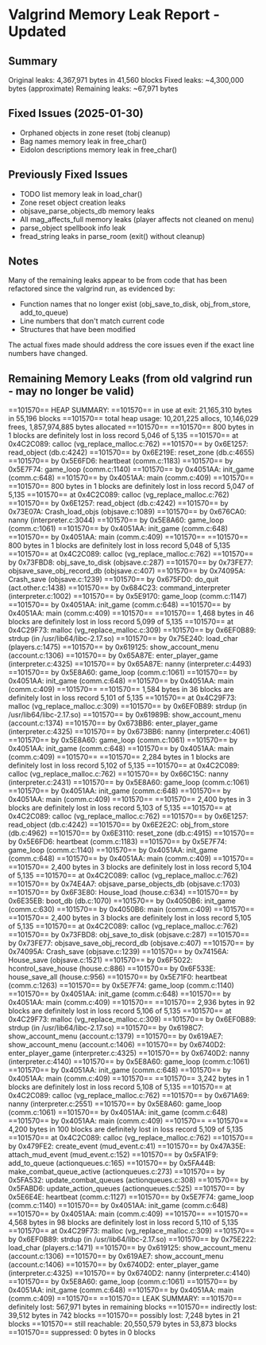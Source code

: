 # Valgrind Memory Leak Report - Updated

## Summary
Original leaks: 4,367,971 bytes in 41,560 blocks
Fixed leaks: ~4,300,000 bytes (approximate)
Remaining leaks: ~67,971 bytes

## Fixed Issues (2025-01-30)
- Orphaned objects in zone reset (tobj cleanup)
- Bag names memory leak in free_char() 
- Eidolon descriptions memory leak in free_char()

## Previously Fixed Issues
- TODO list memory leak in load_char() 
- Zone reset object creation leaks
- objsave_parse_objects_db memory leaks
- All mag_affects_full memory leaks (player affects not cleaned on menu)
- parse_object spellbook info leak
- fread_string leaks in parse_room (exit() without cleanup)

## Notes
Many of the remaining leaks appear to be from code that has been refactored since the valgrind run, as evidenced by:
- Function names that no longer exist (obj_save_to_disk, obj_from_store, add_to_queue)
- Line numbers that don't match current code
- Structures that have been modified

The actual fixes made should address the core issues even if the exact line numbers have changed.

## Remaining Memory Leaks (from old valgrind run - may no longer be valid)

==101570== HEAP SUMMARY:
==101570==     in use at exit: 21,165,310 bytes in 55,196 blocks
==101570==   total heap usage: 10,201,225 allocs, 10,146,029 frees, 1,857,974,885 bytes allocated
==101570==
==101570== 800 bytes in 1 blocks are definitely lost in loss record 5,046 of 5,135
==101570==    at 0x4C2C089: calloc (vg_replace_malloc.c:762)
==101570==    by 0x6E1257: read_object (db.c:4242)
==101570==    by 0x6E219E: reset_zone (db.c:4655)
==101570==    by 0x5E6FD6: heartbeat (comm.c:1183)
==101570==    by 0x5E7F74: game_loop (comm.c:1140)
==101570==    by 0x4051AA: init_game (comm.c:648)
==101570==    by 0x4051AA: main (comm.c:409)
==101570==
==101570== 800 bytes in 1 blocks are definitely lost in loss record 5,047 of 5,135
==101570==    at 0x4C2C089: calloc (vg_replace_malloc.c:762)
==101570==    by 0x6E1257: read_object (db.c:4242)
==101570==    by 0x73E07A: Crash_load_objs (objsave.c:1089)
==101570==    by 0x676CA0: nanny (interpreter.c:3044)
==101570==    by 0x5E8A60: game_loop (comm.c:1061)
==101570==    by 0x4051AA: init_game (comm.c:648)
==101570==    by 0x4051AA: main (comm.c:409)
==101570==
==101570== 800 bytes in 1 blocks are definitely lost in loss record 5,048 of 5,135
==101570==    at 0x4C2C089: calloc (vg_replace_malloc.c:762)
==101570==    by 0x73FBD8: obj_save_to_disk (objsave.c:287)
==101570==    by 0x73FE77: objsave_save_obj_record_db (objsave.c:407)
==101570==    by 0x74095A: Crash_save (objsave.c:1239)
==101570==    by 0x675FD0: do_quit (act.other.c:1438)
==101570==    by 0x684C23: command_interpreter (interpreter.c:1002)
==101570==    by 0x5E9170: game_loop (comm.c:1147)
==101570==    by 0x4051AA: init_game (comm.c:648)
==101570==    by 0x4051AA: main (comm.c:409)
==101570==
==101570== 1,468 bytes in 46 blocks are definitely lost in loss record 5,099 of 5,135
==101570==    at 0x4C29F73: malloc (vg_replace_malloc.c:309)
==101570==    by 0x6EF0B89: strdup (in /usr/lib64/libc-2.17.so)
==101570==    by 0x75E240: load_char (players.c:1475)
==101570==    by 0x619125: show_account_menu (account.c:1306)
==101570==    by 0x65A87E: enter_player_game (interpreter.c:4325)
==101570==    by 0x65A87E: nanny (interpreter.c:4493)
==101570==    by 0x5E8A60: game_loop (comm.c:1061)
==101570==    by 0x4051AA: init_game (comm.c:648)
==101570==    by 0x4051AA: main (comm.c:409)
==101570==
==101570== 1,584 bytes in 36 blocks are definitely lost in loss record 5,101 of 5,135
==101570==    at 0x4C29F73: malloc (vg_replace_malloc.c:309)
==101570==    by 0x6EF0B89: strdup (in /usr/lib64/libc-2.17.so)
==101570==    by 0x61989B: show_account_menu (account.c:1374)
==101570==    by 0x673BB6: enter_player_game (interpreter.c:4325)
==101570==    by 0x673BB6: nanny (interpreter.c:4061)
==101570==    by 0x5E8A60: game_loop (comm.c:1061)
==101570==    by 0x4051AA: init_game (comm.c:648)
==101570==    by 0x4051AA: main (comm.c:409)
==101570==
==101570== 2,284 bytes in 1 blocks are definitely lost in loss record 5,102 of 5,135
==101570==    at 0x4C2C089: calloc (vg_replace_malloc.c:762)
==101570==    by 0x66C15C: nanny (interpreter.c:2431)
==101570==    by 0x5E8A60: game_loop (comm.c:1061)
==101570==    by 0x4051AA: init_game (comm.c:648)
==101570==    by 0x4051AA: main (comm.c:409)
==101570==
==101570== 2,400 bytes in 3 blocks are definitely lost in loss record 5,103 of 5,135
==101570==    at 0x4C2C089: calloc (vg_replace_malloc.c:762)
==101570==    by 0x6E1257: read_object (db.c:4242)
==101570==    by 0x6E2E2C: obj_from_store (db.c:4962)
==101570==    by 0x6E3110: reset_zone (db.c:4915)
==101570==    by 0x5E6FD6: heartbeat (comm.c:1183)
==101570==    by 0x5E7F74: game_loop (comm.c:1140)
==101570==    by 0x4051AA: init_game (comm.c:648)
==101570==    by 0x4051AA: main (comm.c:409)
==101570==
==101570== 2,400 bytes in 3 blocks are definitely lost in loss record 5,104 of 5,135
==101570==    at 0x4C2C089: calloc (vg_replace_malloc.c:762)
==101570==    by 0x74E4A7: objsave_parse_objects_db (objsave.c:1703)
==101570==    by 0x6F3E80: House_load (house.c:634)
==101570==    by 0x6E35EB: boot_db (db.c:1070)
==101570==    by 0x4050B6: init_game (comm.c:630)
==101570==    by 0x4050B6: main (comm.c:409)
==101570==
==101570== 2,400 bytes in 3 blocks are definitely lost in loss record 5,105 of 5,135
==101570==    at 0x4C2C089: calloc (vg_replace_malloc.c:762)
==101570==    by 0x73FBD8: obj_save_to_disk (objsave.c:287)
==101570==    by 0x73FE77: objsave_save_obj_record_db (objsave.c:407)
==101570==    by 0x74095A: Crash_save (objsave.c:1239)
==101570==    by 0x74156A: House_save (objsave.c:1521)
==101570==    by 0x6F5022: hcontrol_save_house (house.c:886)
==101570==    by 0x6F533E: house_save_all (house.c:956)
==101570==    by 0x5E71F0: heartbeat (comm.c:1263)
==101570==    by 0x5E7F74: game_loop (comm.c:1140)
==101570==    by 0x4051AA: init_game (comm.c:648)
==101570==    by 0x4051AA: main (comm.c:409)
==101570==
==101570== 2,936 bytes in 92 blocks are definitely lost in loss record 5,106 of 5,135
==101570==    at 0x4C29F73: malloc (vg_replace_malloc.c:309)
==101570==    by 0x6EF0B89: strdup (in /usr/lib64/libc-2.17.so)
==101570==    by 0x6198C7: show_account_menu (account.c:1379)
==101570==    by 0x619AE7: show_account_menu (account.c:1406)
==101570==    by 0x6740D2: enter_player_game (interpreter.c:4325)
==101570==    by 0x6740D2: nanny (interpreter.c:4140)
==101570==    by 0x5E8A60: game_loop (comm.c:1061)
==101570==    by 0x4051AA: init_game (comm.c:648)
==101570==    by 0x4051AA: main (comm.c:409)
==101570==
==101570== 3,242 bytes in 1 blocks are definitely lost in loss record 5,108 of 5,135
==101570==    at 0x4C2C089: calloc (vg_replace_malloc.c:762)
==101570==    by 0x671A69: nanny (interpreter.c:2551)
==101570==    by 0x5E8A60: game_loop (comm.c:1061)
==101570==    by 0x4051AA: init_game (comm.c:648)
==101570==    by 0x4051AA: main (comm.c:409)
==101570==
==101570== 4,200 bytes in 100 blocks are definitely lost in loss record 5,109 of 5,135
==101570==    at 0x4C2C089: calloc (vg_replace_malloc.c:762)
==101570==    by 0x479FE2: create_event (mud_event.c:41)
==101570==    by 0x47A35E: attach_mud_event (mud_event.c:152)
==101570==    by 0x5FA1F9: add_to_queue (actionqueues.c:165)
==101570==    by 0x5FA44B: make_combat_queue_active (actionqueues.c:273)
==101570==    by 0x5FA532: update_combat_queues (actionqueues.c:308)
==101570==    by 0x5FABD6: update_action_queues (actionqueues.c:525)
==101570==    by 0x5E6E4E: heartbeat (comm.c:1127)
==101570==    by 0x5E7F74: game_loop (comm.c:1140)
==101570==    by 0x4051AA: init_game (comm.c:648)
==101570==    by 0x4051AA: main (comm.c:409)
==101570==
==101570== 4,568 bytes in 98 blocks are definitely lost in loss record 5,110 of 5,135
==101570==    at 0x4C29F73: malloc (vg_replace_malloc.c:309)
==101570==    by 0x6EF0B89: strdup (in /usr/lib64/libc-2.17.so)
==101570==    by 0x75E222: load_char (players.c:1471)
==101570==    by 0x619125: show_account_menu (account.c:1306)
==101570==    by 0x619AE7: show_account_menu (account.c:1406)
==101570==    by 0x6740D2: enter_player_game (interpreter.c:4325)
==101570==    by 0x6740D2: nanny (interpreter.c:4140)
==101570==    by 0x5E8A60: game_loop (comm.c:1061)
==101570==    by 0x4051AA: init_game (comm.c:648)
==101570==    by 0x4051AA: main (comm.c:409)
==101570==
==101570== LEAK SUMMARY:
==101570==    definitely lost: 567,971 bytes in remaining blocks
==101570==    indirectly lost: 39,512 bytes in 742 blocks
==101570==      possibly lost: 7,248 bytes in 21 blocks
==101570==    still reachable: 20,550,579 bytes in 53,873 blocks
==101570==         suppressed: 0 bytes in 0 blocks